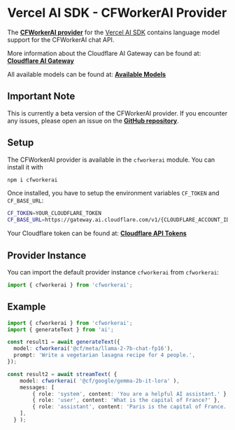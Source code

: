 # Vercel AI SDK - CFWorkerAI Provider

The **[CFWorkerAI provider](https://github.com/cfworkerai/blob/main/README.md)** for the [Vercel AI SDK](https://sdk.vercel.ai/docs) contains language model support for the CFWorkerAI chat API.

More information about the Cloudflare AI Gateway can be found at: **[Cloudflare AI Gateway](https://developers.cloudflare.com/ai-gateway/get-started/)**


All available models can be found at: **[Available Models](https://developers.cloudflare.com/workers-ai/models/)**


## Important Note
This is currently a beta version of the CFWorkerAI provider. If you encounter any issues, please open an issue on the **[GitHub repository](https://github.com/cfworkerai/issues)**.

## Setup

The CFWorkerAI provider is available in the `cfworkerai` module. You can install it with

```bash
npm i cfworkerai
```

Once installed, you have to setup the environment variables `CF_TOKEN` and `CF_BASE_URL`:

```bash
CF_TOKEN=YOUR_CLOUDFLARE_TOKEN
CF_BASE_URL=https://gateway.ai.cloudflare.com/v1/{CLOUDFLARE_ACCOUNT_ID}/{GATEWAY_ID}/workers-ai/v1
```

Your Cloudflare token can be found at: **[Cloudflare API Tokens](https://dash.cloudflare.com/profile/api-tokens)**


## Provider Instance

You can import the default provider instance `cfworkerai` from `cfworkerai`:

```ts
import { cfworkerai } from 'cfworkerai';
```

## Example

```ts
import { cfworkerai } from 'cfworkerai';
import { generateText } from 'ai';

const result1 = await generateText({
  model: cfworkerai('@cf/meta/llama-2-7b-chat-fp16'),
  prompt: 'Write a vegetarian lasagna recipe for 4 people.',
});

const result2 = await streamText( {
    model: cfworkerai( '@cf/google/gemma-2b-it-lora' ),
    messages: [
        { role: 'system', content: 'You are a helpful AI assistant.' },
        { role: 'user', content: 'What is the capital of France?' },
        { role: 'assistant', content: 'Paris is the capital of France.' },
    ],
  } );
```

<!-- ## Documentation -->

<!-- Please check out the **[CFWorkerAI provider](https://github.com/cfworkerai/blob/main/README.md)** for more information. -->
